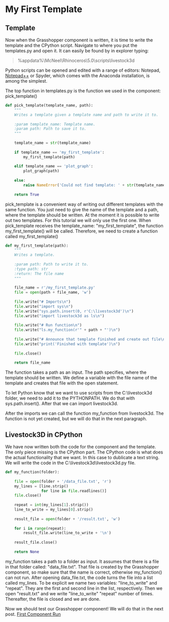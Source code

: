 # My First Template

## Template
Now when the Grasshopper component is written, it is time to write the template and the CPython script.
Navigate to where you put the templates.py and open it.
It can easily be found by in explorer typing:
> %appdata%\McNeel\Rhinoceros\5.0\scripts\livestock3d

Python scripts can be opened and edited with a range of editors: Notepad, [Notepad++](https://notepad-plus-plus.org/download/v7.5.6.html)
or Spyder, which comes with the Anaconda installation, is among the simplest. 

The top function in templates.py is the function we used in the component: pick_template()

```python
def pick_template(template_name, path):
    """
    Writes a template given a template name and path to write it to.
    
    :param template_name: Template name.
    :param path: Path to save it to.
    """
 
    template_name = str(template_name)
 
    if template_name == 'my_first_template':
        my_first_template(path)
 
    elif template_name == 'plot_graph':
        plot_graph(path)
 
    else:
        raise NameError('Could not find template: ' + str(template_name))
 
    return True
```

pick_template is a convenient way of writing out different templates with the same function. 
You just need to give the name of the template and a path, where the template should be written.
At the moment it is possible to write out two templates. For this tutorial we will only use the first one.
When pick_template receives the template_name: "my_first_template", the function my_first_template() will be called. 
Therefore, we need to create a function called my_first_template()

```python
def my_first_template(path):
    """
    Writes a template.
 
    :param path: Path to write it to.
    :type path: str
    :return: The file name
    """
 
    file_name = r'/my_first_template.py'
    file = open(path + file_name, 'w')
 
    file.write("# Imports\n")
    file.write("import sys\n")
    file.write("sys.path.insert(0, r'C:\livestock3d')\n")
    file.write("import livestock3d as ls\n")
 
    file.write("# Run function\n")
    file.write("ls.my_function(r'" + path + "')\n")
 
    file.write("# Announce that template finished and create out file\n")
    file.write("print('Finished with template')\n")
 
    file.close()
 
    return file_name
```

The function takes a path as an input. The path specifies, where the template should be written.
We define a variable with the file name of the template and creates that file with the open statement.

To let Python know that we want to use scripts from the C:\livestock3d folder, we need to add it to the PYTHONPATH.
We do that with sys.path.insert(). After that we can import livestock3d.

After the imports we can call the function my_function from livestock3d. 
The function is not yet created, but we will do that in the next paragraph.

## Livestock3D in CPython

We have now written both the code for the component and the template. The only piece missing is the CPython part.
The CPython code is what does the actual functionality that we want. In this case to dublicate a text string.
We will write the code in the C:\livestock3d\livestock3d.py file.

```python
def my_function(folder):
 
    file = open(folder + '/data_file.txt', 'r')
    my_lines = [line.strip()
                for line in file.readlines()]
    file.close()
 
    repeat = int(my_lines[1].strip())
    line_to_write = my_lines[0].strip()
 
    result_file = open(folder + '/result.txt', 'w')
 
    for i in range(repeat):
        result_file.write(line_to_write + '\n')
 
    result_file.close()
 
    return None
```

my_function takes a path to a folder as input. It assumes that there is a file in that folder called: "data_file.txt".
That file is created by the Grasshopper component, so make sure that the name is correct, otherwise my_function() can not run.
After opening data_file.txt, the code turns the file into a list called my_lines. To be explicit we name two variables:
"line_to_write" and "repeat". They are the first and second line in the list, respectively. Then we open "result.txt" and
we write "line_to_write" "repeat" number of times. Thereafter, the file is closed and we are done.

Now we should test our Grasshopper component! We will do that in the next post.
[First Component Run](/posts/first_component_run.md)